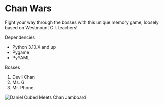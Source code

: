 # **Chan Wars**
Fight your way through the bosses with this unique memory game, loosely based on Westmount C.I. teachers!

Dependencies
* Python 3.10.X and up
* Pygame
* PyYAML

Bosses
1. Devil Chan
2. Ms. G
3. Mr. Phone

![Daniel Cubed Meets Chan Jamboard](https://user-images.githubusercontent.com/75279704/157279674-38a1baae-15b8-4490-b09e-6a3acba1c61e.gif)
